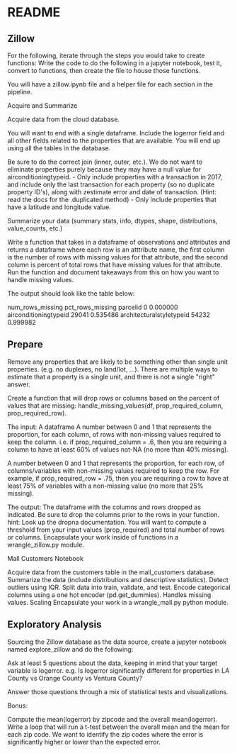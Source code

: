 # README

## Zillow
For the following, iterate through the steps you would take to create functions: Write the code to do the following in a jupyter notebook, test it, convert to functions, then create the file to house those functions.

You will have a zillow.ipynb file and a helper file for each section in the pipeline.

Acquire and Summarize

Acquire data from the cloud database.

You will want to end with a single dataframe. Include the logerror field and all other fields related to the properties that are available. You will end up using all the tables in the database.

Be sure to do the correct join (inner, outer, etc.). We do not want to eliminate properties purely because they may have a null value for airconditioningtypeid. - Only include properties with a transaction in 2017, and include only the last transaction for each property (so no duplicate property ID's), along with zestimate error and date of transaction. (Hint: read the docs for the .duplicated method) - Only include properties that have a latitude and longitude value.

Summarize your data (summary stats, info, dtypes, shape, distributions, value_counts, etc.)

Write a function that takes in a dataframe of observations and attributes and returns a dataframe where each row is an atttribute name, the first column is the number of rows with missing values for that attribute, and the second column is percent of total rows that have missing values for that attribute. Run the function and document takeaways from this on how you want to handle missing values.

The output should look like the table below:

num_rows_missing	pct_rows_missing
parcelid	0	0.000000
airconditioningtypeid	29041	0.535486
architecturalstyletypeid	54232	0.999982


## Prepare

Remove any properties that are likely to be something other than single unit properties. (e.g. no duplexes, no land/lot, ...). There are multiple ways to estimate that a property is a single unit, and there is not a single "right" answer.

Create a function that will drop rows or columns based on the percent of values that are missing: handle_missing_values(df, prop_required_column, prop_required_row).

The input:
A dataframe
A number between 0 and 1 that represents the proportion, for each column, of rows with non-missing values required to keep the column. i.e. if prop_required_column = .6, then you are requiring a column to have at least 60% of values not-NA (no more than 40% missing).

A number between 0 and 1 that represents the proportion, for each row, of columns/variables with non-missing values required to keep the row. For example, if prop_required_row = .75, then you are requiring a row to have at least 75% of variables with a non-missing value (no more that 25% missing).

The output:
The dataframe with the columns and rows dropped as indicated. Be sure to drop the columns prior to the rows in your function.
hint:
Look up the dropna documentation.
You will want to compute a threshold from your input values (prop_required) and total number of rows or columns.
Encapsulate your work inside of functions in a wrangle_zillow.py module.

Mall Customers
Notebook

Acquire data from the customers table in the mall_customers database.
Summarize the data (include distributions and descriptive statistics).
Detect outliers using IQR.
Split data into train, validate, and test.
Encode categorical columns using a one hot encoder (pd.get_dummies).
Handles missing values.
Scaling
Encapsulate your work in a wrangle_mall.py python module.

## Exploratory Analysis

Sourcing the Zillow database as the data source, create a jupyter notebook named explore_zillow and do the following:

Ask at least 5 questions about the data, keeping in mind that your target variable is logerror. e.g. Is logerror significantly different for properties in LA County vs Orange County vs Ventura County?

Answer those questions through a mix of statistical tests and visualizations.

Bonus:

Compute the mean(logerror) by zipcode and the overall mean(logerror). Write a loop that will run a t-test between the overall mean and the mean for each zip code. We want to identify the zip codes where the error is significantly higher or lower than the expected error.


